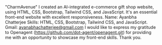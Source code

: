 "CharmAvenue"
I created an AI-integrated e-commerce gift shop website, using HTML, CSS, Bootstrap, Tailwind CSS, and JavaScript.
It's an essential front-end website with excellent responsiveness.
Name: Ayanbha Chatterjee
Skills: HTML, CSS, Bootstrap, Tailwind CSS, and JavaScript.
Gmail: ayanabhachatterjee@gmail.com
I would like to express my gratitude to Openagent (https://github.com/dot-agent/openagent.git) for providing me with an opportunity to showcase my front-end skills. Thank you.

